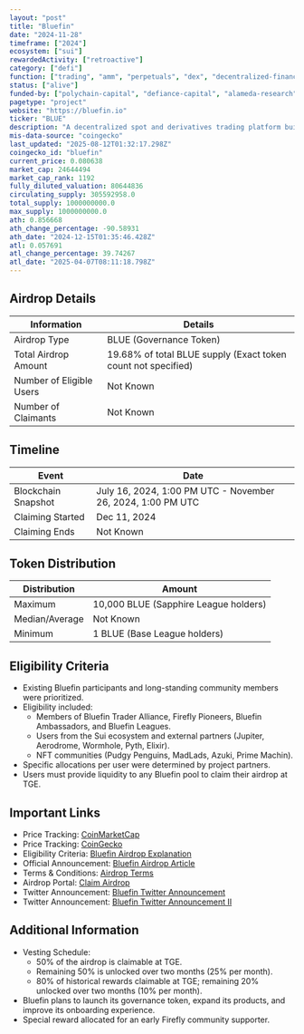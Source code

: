 ```yaml
---
layout: "post"
title: "Bluefin"
date: "2024-11-28"
timeframe: ["2024"]
ecosystem: ["sui"]
rewardedActivity: ["retroactive"]
category: ["defi"]
function: ["trading", "amm", "perpetuals", "dex", "decentralized-finance"]
status: ["alive"]
funded-by: ["polychain-capital", "defiance-capital", "alameda-research"]
pagetype: "project"
website: "https://bluefin.io"
ticker: "BLUE"
description: "A decentralized spot and derivatives trading platform built on the Sui blockchain."
mis-data-source: "coingecko"
last_updated: "2025-08-12T01:32:17.298Z"
coingecko_id: "bluefin"
current_price: 0.080638
market_cap: 24644494
market_cap_rank: 1192
fully_diluted_valuation: 80644836
circulating_supply: 305592958.0
total_supply: 1000000000.0
max_supply: 1000000000.0
ath: 0.856668
ath_change_percentage: -90.58931
ath_date: "2024-12-15T01:35:46.428Z"
atl: 0.057691
atl_change_percentage: 39.74267
atl_date: "2025-04-07T08:11:18.798Z"
---
```


## Airdrop Details

| Information              | Details                                                       |
| ------------------------ | ------------------------------------------------------------- |
| Airdrop Type             | BLUE (Governance Token)                                       |
| Total Airdrop Amount     | 19.68% of total BLUE supply (Exact token count not specified) |
| Number of Eligible Users | Not Known                                                     |
| Number of Claimants      | Not Known                                                     |

## Timeline

| Event               | Date                                                        |
| ------------------- | ----------------------------------------------------------- |
| Blockchain Snapshot | July 16, 2024, 1:00 PM UTC - November 26, 2024, 1:00 PM UTC |
| Claiming Started    | Dec 11, 2024                                                |
| Claiming Ends       | Not Known                                                   |

## Token Distribution

| Distribution   | Amount                                |
| -------------- | ------------------------------------- |
| Maximum        | 10,000 BLUE (Sapphire League holders) |
| Median/Average | Not Known                             |
| Minimum        | 1 BLUE (Base League holders)          |

## Eligibility Criteria

- Existing Bluefin participants and long-standing community members were prioritized.
- Eligibility included:
  - Members of Bluefin Trader Alliance, Firefly Pioneers, Bluefin Ambassadors, and Bluefin Leagues.
  - Users from the Sui ecosystem and external partners (Jupiter, Aerodrome, Wormhole, Pyth, Elixir).
  - NFT communities (Pudgy Penguins, MadLads, Azuki, Prime Machin).
- Specific allocations per user were determined by project partners.
- Users must provide liquidity to any Bluefin pool to claim their airdrop at TGE.

## Important Links

- Price Tracking: [CoinMarketCap](https://coinmarketcap.com/currencies/bluefin)
- Price Tracking: [CoinGecko](https://www.coingecko.com/en/coins/bluefin)
- Eligibility Criteria: [Bluefin Airdrop Explanation](https://learn.bluefin.io/bluefin/bluefin-airdrop/bluefin-airdrop-explained)
- Official Announcement: [Bluefin Airdrop Article](https://learn.bluefin.io/bluefin/bluefin-airdrop/bluefin-airdrop-explained)
- Terms & Conditions: [Airdrop Terms](https://docs.google.com/document/d/1lP4nuyVlzW8UzM1kfjsj3Q-GuXBV9Oe3/edit)
- Airdrop Portal: [Claim Airdrop](https://trade.bluefin.io/liquidity-pools)
- Twitter Announcement: [Bluefin Twitter Announcement](https://x.com/bluefinapp/status/1862158394733252648)
- Twitter Announcement: [Bluefin Twitter Announcement II](https://x.com/bluefinapp/status/1878078200372236462)

## Additional Information

- Vesting Schedule:
  - 50% of the airdrop is claimable at TGE.
  - Remaining 50% is unlocked over two months (25% per month).
  - 80% of historical rewards claimable at TGE; remaining 20% unlocked over two months (10% per month).
- Bluefin plans to launch its governance token, expand its products, and improve its onboarding experience.
- Special reward allocated for an early Firefly community supporter.